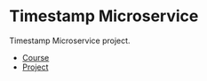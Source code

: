 # Timestamp Microservice

Timestamp Microservice project.

- [Course](https://www.freecodecamp.org/learn/apis-and-microservices/apis-and-microservices-projects/timestamp-microservice)
- [Project](https://project-timestamp.johnnyt001.repl.co)
